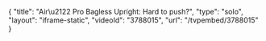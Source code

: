 {
    "title": "Air\u2122 Pro Bagless Upright: Hard to push?",
    "type": "solo",
    "layout": "iframe-static",
    "videoId": "3788015",
    "url": "\/tvpembed\/3788015"
}